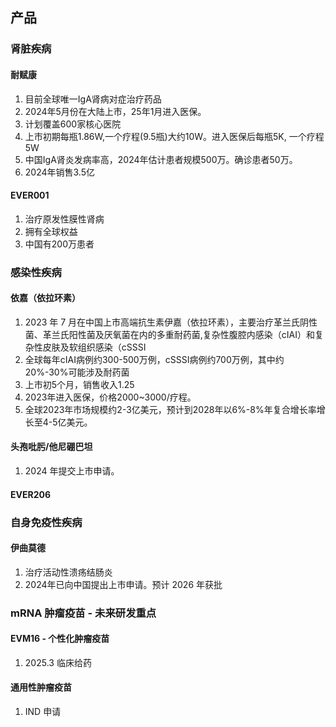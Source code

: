 ## 产品

### 肾脏疾病
#### 耐赋康
1. 目前全球唯一IgA肾病对症治疗药品
2. 2024年5月份在大陆上市，25年1月进入医保。
3. 计划覆盖600家核心医院
4. 上市初期每瓶1.86W,一个疗程(9.5瓶)大约10W。进入医保后每瓶5K, 一个疗程5W
5. 中国IgA肾炎发病率高，2024年估计患者规模500万。确诊患者50万。
6. 2024年销售3.5亿

#### EVER001
1. 治疗原发性膜性肾病
2. 拥有全球权益
3. 中国有200万患者
### 感染性疾病
#### 依嘉（依拉环素）
1. 2023 年 7 月在中国上市高端抗生素伊嘉（依拉环素），主要治疗革兰氏阴性菌、革兰氏阳性菌及厌氧菌在内的多重耐药菌,复杂性腹腔内感染（cIAI）和复杂性皮肤及软组织感染（cSSSI
2. 全球每年cIAI病例约300-500万例，cSSSI病例约700万例，其中约20%-30%可能涉及耐药菌
3. 上市初5个月，销售收入1.25
4. 2023年进入医保，价格2000~3000/疗程。
5. 全球2023年市场规模约2-3亿美元，预计到2028年以6%-8%年复合增长率增长至4-5亿美元。

#### 头孢吡肟/他尼硼巴坦
1. 2024 年提交上市申请。

#### EVER206

### 自身免疫性疾病
#### 伊曲莫德
1. 治疗活动性溃疡结肠炎
2. 2024年已向中国提出上市申请。预计 2026 年获批
#### 

### mRNA 肿瘤疫苗 - 未来研发重点
#### EVM16 - 个性化肿瘤疫苗
1. 2025.3 临床给药
#### 通用性肿瘤疫苗
1. IND 申请
